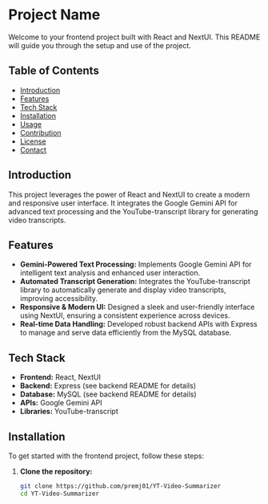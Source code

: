 # Project Name

Welcome to your frontend project built with React and NextUI. This README will guide you through the setup and use of the project.

## Table of Contents

- [Introduction](#introduction)
- [Features](#features)
- [Tech Stack](#tech-stack)
- [Installation](#installation)
- [Usage](#usage)
- [Contribution](#contribution)
- [License](#license)
- [Contact](#contact)

## Introduction

This project leverages the power of React and NextUI to create a modern and responsive user interface. It integrates the Google Gemini API for advanced text processing and the YouTube-transcript library for generating video transcripts.

## Features

- **Gemini-Powered Text Processing:** Implements Google Gemini API for intelligent text analysis and enhanced user interaction.
- **Automated Transcript Generation:** Integrates the YouTube-transcript library to automatically generate and display video transcripts, improving accessibility.
- **Responsive & Modern UI:** Designed a sleek and user-friendly interface using NextUI, ensuring a consistent experience across devices.
- **Real-time Data Handling:** Developed robust backend APIs with Express to manage and serve data efficiently from the MySQL database.

## Tech Stack

- **Frontend:** React, NextUI
- **Backend:** Express (see backend README for details)
- **Database:** MySQL (see backend README for details)
- **APIs:** Google Gemini API
- **Libraries:** YouTube-transcript

## Installation

To get started with the frontend project, follow these steps:

1. **Clone the repository:**
   ```sh
   git clone https://github.com/premj01/YT-Video-Summarizer
   cd YT-Video-Summarizer
